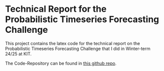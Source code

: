 # Technical Report for the Probabilistic Timeseries Forecasting Challenge

This project contains the latex code for the technical report on the
Probabilistic Timeseries Forecasting Challenge that I did in Winter-term 24/25 at KIT.

The Code-Repository can be found in [this github repo](https://github.com/MoritzM00/proba-forecasting).